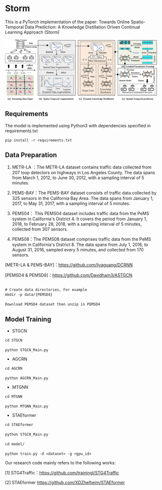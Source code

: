 # Storm
This is a PyTorch implementation of the paper: Towards Online Spatio-Temporal Data Prediction: A Knowledge Distillation Driven Continual Learning Approach (Storm)

![framewwork](./image/framework.png)


## Requirements
The model is implemented using Python3 with dependencies specified in requirements.txt

```
pip install -r requirements.txt
```

## Data Preparation

1. METR-LA ：The METR-LA dataset contains traffic data collected from 207 loop detectors on highways in Los Angeles County. The data spans from March 1, 2012, to June 30, 2012, with a sampling interval of 5 minutes.

2. PEMS-BAY：The PEMS-BAY dataset consists of traffic data collected by 325 sensors in the California Bay Area. The data spans from January 1, 2017, to May 31, 2017, with a sampling interval of 5 minutes.

3. PEMS04： This PEMS04 dataset  includes traffic data from the PeMS system in California's District 4. It covers the period from January 1, 2018, to February 28, 2018, with a sampling interval of 5 minutes, collected from 307 sensors.

4. PEMS08：The PEMS08 dataset comprises traffic data from the PeMS system in California's District 8. The data spans from July 1, 2016, to August 31, 2016, sampled every 5 minutes, and collected from 170 sensors.

[METR-LA & PEMS-BAY]：https://github.com/liyaguang/DCRNN

[PEMSD4 & PEMSD8]：https://github.com/Davidham3/ASTGCN

```

# Create data directories, For example
mkdir -p data/{PEMSD4}

Download PEMSD4 dataset then unzip in PEMSD4

```

## Model Training

* STGCN

```
cd STGCN 

python STGCN_Main.py

```

* AGCRN

```
cd AGCRN 

python AGCRN_Main.py

```

* MTGNN

```
cd MTGNN 

python MTGNN_Main.py

```

* STAEformer

```
cd STAEformer 

python STGCN_Main.py

cd model/

python train.py -d <dataset> -g <gpu_id>
```

Our research code mainly refers to the following works:

[1] STG4Traffic：https://github.com/trainingl/STG4Traffic

[2] STAEformer https://github.com/XDZhelheim/STAEformer

